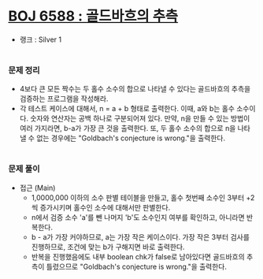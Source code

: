 # [BOJ 6588 : 골드바흐의 추측](https://www.acmicpc.net/problem/6588)
- 랭크 : Silver 1
  <br><br>
  
### 문제 정리
- 4보다 큰 모든 짝수는 두 홀수 소수의 합으로 나타낼 수 있다는 골드바흐의 추측을 검증하는 프로그램을 작성해라. 
- 각 테스트 케이스에 대해서, n = a + b 형태로 출력한다. 이때, a와 b는 홀수 소수이다. 숫자와 연산자는 공백 하나로 구분되어져 있다. 만약, n을 만들 수 있는 방법이 여러 가지라면, b-a가 가장 큰 것을 출력한다. 또, 두 홀수 소수의 합으로 n을 나타낼 수 없는 경우에는 "Goldbach's conjecture is wrong."을 출력한다.
   <br><br>

### 문제 풀이
- 접근 (Main) 
  - 1,0000,000 이하의 소수 판별 테이블을 만들고, 홀수 첫번째 소수인 3부터 +2씩 증가시키며 홀수인 소수에 대해서만 판별한다.
  - n에서 검증 소수 'a'를 뺀 나머지 'b'도 소수인지 여부를 확인하고, 아니라면 반복한다.
  - b - a가 가장 커야하므로, a는 가장 작은 케이스이다. 가장 작은 3부터 검사를 진행하므로, 조건에 맞는 b가 구해지면 바로 출력한다.
  - 반복을 진행했음에도 내부 boolean chk가 false로 남아있다면 골드바흐의 추측이 틀렸으므로 "Goldbach's conjecture is wrong."을 출력한다.
  

    
    


    
    


